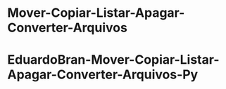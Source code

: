 # Mover-Copiar-Listar-Apagar-Converter-Arquivos
# EduardoBran-Mover-Copiar-Listar-Apagar-Converter-Arquivos-Py
